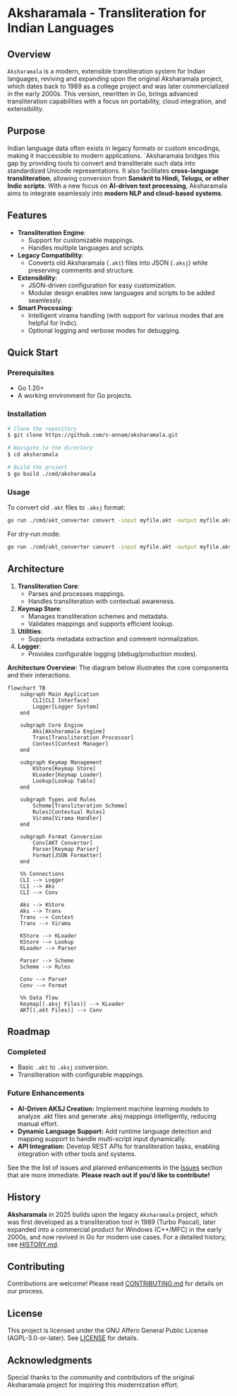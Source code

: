 # Aksharamala - Transliteration for Indian Languages

## Overview
`Aksharamala` is a modern, extensible transliteration system for Indian languages, reviving and expanding upon the original Aksharamala project, which dates back to 1989 as a college project and was later commercialized in the early 2000s. This version, rewritten in Go, brings advanced transliteration capabilities with a focus on portability, cloud integration, and extensibility.

## Purpose
Indian language data often exists in legacy formats or custom encodings, making it inaccessible to modern applications. `Aksharamala bridges this gap by providing tools to convert and transliterate such data into standardized Unicode representations. It also facilitates **cross-language transliteration**, allowing conversion from **Sanskrit to Hindi, Telugu, or other Indic scripts**. With a new focus on **AI-driven text processing**, Aksharamala aims to integrate seamlessly into **modern NLP and cloud-based systems**.

## Features
- **Transliteration Engine**:
  - Support for customizable mappings.
  - Handles multiple languages and scripts.
- **Legacy Compatibility**:
  - Converts old Aksharamala (`.akt`) files into JSON (`.aksj`) while preserving comments and structure.
- **Extensibility**:
  - JSON-driven configuration for easy customization.
  - Modular design enables new languages and scripts to be added seamlessly.
- **Smart Processing**:
  - Intelligent virama handling (with support for various modes that are helpful for Indic).
  - Optional logging and verbose modes for debugging.

## Quick Start
### Prerequisites
- Go 1.20+
- A working environment for Go projects.

### Installation
```bash
# Clone the repository
$ git clone https://github.com/s-annam/aksharamala.git

# Navigate to the directory
$ cd aksharamala

# Build the project
$ go build ./cmd/aksharamala
```

### Usage
To convert old `.akt` files to `.aksj` format:
```bash
go run ./cmd/akt_converter convert -input myfile.akt -output myfile.aksj
```
For dry-run mode:
```bash
go run ./cmd/akt_converter convert -input myfile.akt -output myfile.aksj -dry-run
```

## Architecture
1. **Transliteration Core**:
   - Parses and processes mappings.
   - Handles transliteration with contextual awareness.
2. **Keymap Store**:
   - Manages transliteration schemes and metadata.
   - Validates mappings and supports efficient lookup.
3. **Utilities**:
   - Supports metadata extraction and comment normalization.
4. **Logger**:
   - Provides configurable logging (debug/production modes).

**Architecture Overview**: The diagram below illustrates the core components and their interactions.

```mermaid
flowchart TB
    subgraph Main Application
        CLI[CLI Interface]
        Logger[Logger System]
    end

    subgraph Core Engine
        Aks[Aksharamala Engine]
        Trans[Transliteration Processor]
        Context[Context Manager]
    end

    subgraph Keymap Management
        KStore[Keymap Store]
        KLoader[Keymap Loader]
        Lookup[Lookup Table]
    end

    subgraph Types and Rules
        Scheme[Transliteration Scheme]
        Rules[Contextual Rules]
        Virama[Virama Handler]
    end

    subgraph Format Conversion
        Conv[AKT Converter]
        Parser[Keymap Parser]
        Format[JSON Formatter]
    end

    %% Connections
    CLI --> Logger
    CLI --> Aks
    CLI --> Conv

    Aks --> KStore
    Aks --> Trans
    Trans --> Context
    Trans --> Virama

    KStore --> KLoader
    KStore --> Lookup
    KLoader --> Parser
    
    Parser --> Scheme
    Scheme --> Rules
    
    Conv --> Parser
    Conv --> Format
    
    %% Data flow
    Keymap[(.aksj Files)] --> KLoader
    AKT[(.akt Files)] --> Conv
```

## Roadmap
### Completed
- Basic `.akt` to `.aksj` conversion.
- Transliteration with configurable mappings.

### Future Enhancements
* **AI-Driven AKSJ Creation:** Implement machine learning models to analyze .akt files and generate .aksj mappings intelligently, reducing manual effort.
* **Dynamic Language Support:** Add runtime language detection and mapping support to handle multi-script input dynamically.
* **API Integration:** Develop REST APIs for transliteration tasks, enabling integration with other tools and systems.

See the the list of issues and planned enhancements in the [Issues](https://github.com/s-annam/aksharamala/issues) section that are more immediate. **Please reach out if you’d like to contribute!**

## History
**Aksharamala** in 2025 builds upon the legacy `Aksharamala` project, which was first developed as a transliteration tool in 1989 (Turbo Pascal), later expanded into a commercial product for Windows (C++/MFC) in the early 2000s, and now revived in Go for modern use cases. For a detailed history, see [HISTORY.md](HISTORY.md).

## Contributing
Contributions are welcome! Please read [CONTRIBUTING.md](docs/CONTRIBUTING.md) for details on our process.

## License
This project is licensed under the GNU Affero General Public License (AGPL-3.0-or-later). See [LICENSE](LICENSE) for details.

## Acknowledgments
Special thanks to the community and contributors of the original Aksharamala project for inspiring this modernization effort.
